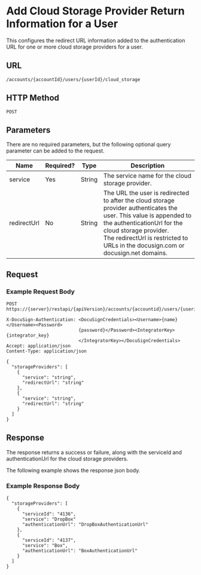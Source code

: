 # Add Cloud Storage Provider Return Information for a User

This configures the redirect URL information added to the authentication URL for one or more cloud storage providers for a user.

## URL

    /accounts/{accountId}/users/{userId}/cloud_storage

## HTTP Method

    POST

## Parameters

There are no required parameters, but the following optional query parameter can be added to the request.

|Name|Required?|Type|Description|
|----|---------|----|-----------|
|service|Yes|String|The service name for the cloud storage provider.|
|redirectUrl|No|String|The URL the user is redirected to after the cloud storage provider authenticates the user. This value is appended to the authenticationUrl for the cloud storage provider.<br/>The redirectUrl is restricted to URLs in the docusign.com or docusign.net domains.|

## Request

### Example Request Body

    POST https://{server}/restapi/{apiVersion}/accounts/{accountid}/users/{userid}/cloud_storage
    
    X-DocuSign-Authentication: <DocuSignCredentials><Username>{name}</Username><Password>
                               {password}</Password><IntegratorKey>{integrator_key}
                               </IntegratorKey></DocuSignCredentials>
    Accept: application/json
    Content-Type: application/json
    
    {
      "storageProviders": [
        {
          "service": "string",
          "redirectUrl": "string"
        },
        {
          "service": "string",
          "redirectUrl": "string"
        }
      ]
    }

## Response

The response returns a success or failure, along with the serviceId and authenticationUrl for the cloud storage providers.

The following example shows the response json body.

### Example Response Body

    {
      "storageProviders": [
        {
          "serviceId": "4136",
          "service": "DropBox"
          "authenticationUrl": "DropBoxAuthenticationUrl"
        },
        {
          "serviceId": "4137",
          "service": "Box",
          "authenticationUrl": "BoxAuthenticationUrl"
        }
      ]
    }
